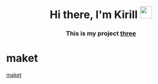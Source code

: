 <h1 align="center">Hi there, I'm Kirill
<img src="https://github.com/blackcater/blackcater/raw/main/images/Hi.gif" height="32"/></h1>
<h3 align="center">This is my project <a href="https://andreyevkirill.github.io/project-three/">three</a></h3>
<h1>maket</h1> <a href="https://www.figma.com/file/CLNKPwO71xz24R66BFTnri/%D0%BF%D1%80%D0%BE%D0%B4%D0%B2%D0%B8%D0%B6%D0%B5%D0%BD%D0%B8%D0%B5-%D0%B1%D0%B8%D0%B7%D0%BD%D0%B5%D1%81%D0%B0-(Copy)-(Copy)?node-id=1%3A2">maket</a>
